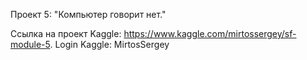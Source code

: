Проект 5: "Компьютер говорит нет."

Ссылка на проект Kaggle: https://www.kaggle.com/mirtossergey/sf-module-5.
Login Kaggle: MirtosSergey